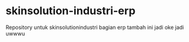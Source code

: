 # skinsolution-industri-erp
Repository untuk skinsolutionindustri bagian erp
tambah ini jadi oke
jadi uwwwu